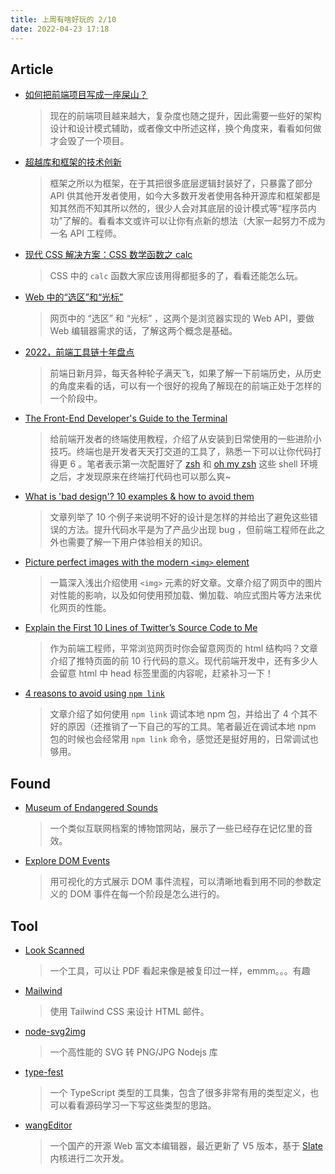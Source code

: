```yaml
---
title: 上周有啥好玩的 2/10
date: 2022-04-23 17:18
---
```




## Article

- [如何把前端项目写成一座屎山？](https://juejin.cn/post/7086735198942920712)

  > 现在的前端项目越来越大，复杂度也随之提升，因此需要一些好的架构设计和设计模式辅助，或者像文中所述这样，换个角度来，看看如何做才会毁了一个项目。

- [超越库和框架的技术创新](https://mp.weixin.qq.com/s/WU45Ikft1i3DCaZEltUmAg)
	
	> 框架之所以为框架，在于其把很多底层逻辑封装好了，只暴露了部分 API 供其他开发者使用，如今大多数开发者使用各种开源库和框架都是知其然而不知其所以然的，很少人会对其底层的设计模式等“程序员内功”了解的。看看本文或许可以让你有点新的想法（大家一起努力不成为一名 API 工程师。
- [现代 CSS 解决方案：CSS 数学函数之 calc](https://mp.weixin.qq.com/s/BB_Sk03m8e17aQZrVfv7HA)
	
	> CSS 中的 `calc` 函数大家应该用得都挺多的了，看看还能怎么玩。
- [Web 中的“选区”和“光标”](https://mp.weixin.qq.com/s/EgWOcjLldO5VQrto5XYNJQ)
	
	> 网页中的 “选区” 和 “光标” ，这两个是浏览器实现的 Web API，要做 Web 编辑器需求的话，了解这两个概念是基础。
- [2022，前端工具链十年盘点](https://mp.weixin.qq.com/s/FBxVpcdVobgJ9rGxRC2zfg)
	
	> 前端日新月异，每天各种轮子满天飞，如果了解一下前端历史，从历史的角度来看的话，可以有一个很好的视角了解现在的前端正处于怎样的一个阶段中。
- [The Front-End Developer's Guide to the Terminal](https://www.joshwcomeau.com/javascript/terminal-for-js-devs/#terminal-tiling-and-tabs)
	
	> 给前端开发者的终端使用教程，介绍了从安装到日常使用的一些进阶小技巧。终端也是开发者天天打交道的工具了，熟悉一下可以让你代码打得更 6 。笔者表示第一次配置好了 [zsh](https://www.zsh.org/) 和 [oh my zsh](https://github.com/ohmyzsh/ohmyzsh) 这些 shell 环境之后，才发现原来在终端打代码也可以那么爽~
- [What is 'bad design'? 10 examples & how to avoid them](https://dribbble.com/stories/2022/04/12/what-is-bad-design-examples)
	
	> 文章列举了 10 个例子来说明不好的设计是怎样的并给出了避免这些错误的方法。提升代码水平是为了产品少出现 bug ，但前端工程师在此之外也需要了解一下用户体验相关的知识。
- [Picture perfect images with the modern `<img>` element](https://stackoverflow.blog/2022/03/28/picture-perfect-images-with-the-modern-element/)
	
	> 一篇深入浅出介绍使用 `<img>` 元素的好文章。文章介绍了网页中的图片对性能的影响，以及如何使用预加载、懒加载、响应式图片等方法来优化网页的性能。
- [Explain the First 10 Lines of Twitter’s Source Code to Me](https://css-tricks.com/explain-the-first-10-lines-of-twitter-source-code/)
	
	> 作为前端工程师，平常浏览网页时你会留意网页的 html 结构吗？文章介绍了推特页面的前 10 行代码的意义。现代前端开发中，还有多少人会留意 html 中 head 标签里面的内容呢，赶紧补习一下！
- [4 reasons to avoid using `npm link`](https://hirok.io/posts/avoid-npm-link)
	
	> 文章介绍了如何使用 `npm link` 调试本地 npm 包，并给出了 4 个其不好的原因（还推销了一下自己的写的工具。笔者最近在调试本地 npm 包的时候也会经常用 `npm link` 命令，感觉还是挺好用的，日常调试也够用。

## Found
- [Museum of Endangered Sounds](http://savethesounds.info/)
	
	> 一个类似互联网档案的博物馆网站，展示了一些已经存在记忆里的音效。
- [Explore DOM Events](https://domevents.dev/)
	
	> 用可视化的方式展示 DOM 事件流程，可以清晰地看到用不同的参数定义的 DOM 事件在每一个阶段是怎么进行的。

## Tool
- [Look Scanned](https://github.com/rwv/lookscanned.io)
	
	> 一个工具，可以让 PDF 看起来像是被复印过一样，emmm。。。有趣
- [Mailwind](https://github.com/soheilpro/mailwind)
	
	> 使用 Tailwind CSS 来设计 HTML 邮件。
- [node-svg2img](https://github.com/fuzhenn/node-svg2img)
	
	> 一个高性能的 SVG 转 PNG/JPG Nodejs 库
- [type-fest](https://github.com/sindresorhus/type-fest)
	
	> 一个 TypeScript 类型的工具集，包含了很多非常有用的类型定义，也可以看看源码学习一下写这些类型的思路。
- [wangEditor](https://github.com/wangeditor-team/wangEditor)
	
	> 一个国产的开源 Web 富文本编辑器，最近更新了 V5 版本，基于 [Slate](https://github.com/ianstormtaylor/slate) 内核进行二次开发。